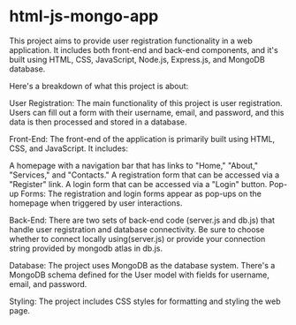 # html-js-mongo-app
This project aims to provide user registration functionality in a web application. It includes both front-end and back-end components, and it's built using  HTML, CSS, JavaScript, Node.js, Express.js, and MongoDB database.



Here's a breakdown of what this project is about:

User Registration: The main functionality of this project is user registration. Users can fill out a form with their username, email, and password, and this data is then processed and stored in a database.

Front-End: The front-end of the application is primarily built using HTML, CSS, and JavaScript. It includes:

A homepage with a navigation bar that has links to "Home," "About," "Services," and "Contacts."
A registration form that can be accessed via a "Register" link.
A login form that can be accessed via a "Login" button.
Pop-up Forms: The registration and login forms appear as pop-ups on the homepage when triggered by user interactions.

Back-End: There are two sets of back-end code (server.js and db.js) that handle user registration and database connectivity. Be sure to choose whether to connect locally using(server.js) or provide your connection string provided by mongodb atlas in db.js.

Database: The project uses MongoDB as the database system. There's a MongoDB schema defined for the User model with fields for username, email, and password.

Styling: The project includes CSS styles for formatting and styling the web page.
